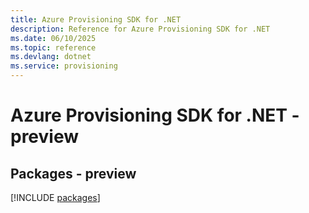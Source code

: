 ```yaml
---
title: Azure Provisioning SDK for .NET
description: Reference for Azure Provisioning SDK for .NET
ms.date: 06/10/2025
ms.topic: reference
ms.devlang: dotnet
ms.service: provisioning
---
```

# Azure Provisioning SDK for .NET - preview
## Packages - preview
[!INCLUDE [packages](provisioning-index.md)]